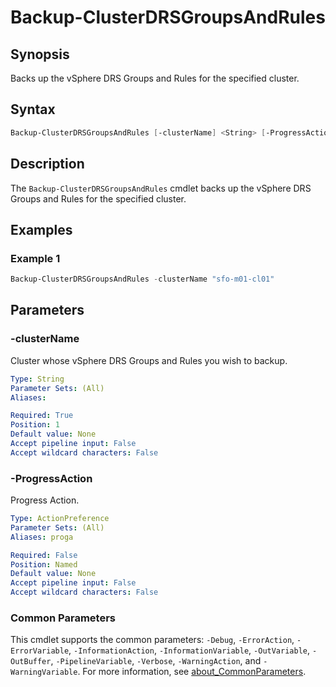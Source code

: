 # Backup-ClusterDRSGroupsAndRules

## Synopsis

Backs up the vSphere DRS Groups and Rules for the specified cluster.

## Syntax

```powershell
Backup-ClusterDRSGroupsAndRules [-clusterName] <String> [-ProgressAction <ActionPreference>] [<CommonParameters>]
```

## Description

The `Backup-ClusterDRSGroupsAndRules` cmdlet backs up the vSphere DRS Groups and Rules for the specified cluster.

## Examples

### Example 1

```powershell
Backup-ClusterDRSGroupsAndRules -clusterName "sfo-m01-cl01"
```

## Parameters

### -clusterName

Cluster whose vSphere DRS Groups and Rules you wish to backup.

```yaml
Type: String
Parameter Sets: (All)
Aliases:

Required: True
Position: 1
Default value: None
Accept pipeline input: False
Accept wildcard characters: False
```

### -ProgressAction

Progress Action.

```yaml
Type: ActionPreference
Parameter Sets: (All)
Aliases: proga

Required: False
Position: Named
Default value: None
Accept pipeline input: False
Accept wildcard characters: False
```

### Common Parameters

This cmdlet supports the common parameters: `-Debug`, `-ErrorAction`, `-ErrorVariable`, `-InformationAction`, `-InformationVariable`, `-OutVariable`, `-OutBuffer`, `-PipelineVariable`, `-Verbose`, `-WarningAction`, and `-WarningVariable`. For more information, see [about_CommonParameters](http://go.microsoft.com/fwlink/?LinkID=113216).
